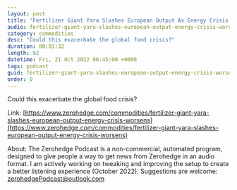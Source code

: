 ```yaml
---
layout: post
title: "Fertilizer Giant Yara Slashes European Output As Energy Crisis Worsens"
audio: fertilizer-giant-yara-slashes-european-output-energy-crisis-worsens-0
category: commodities
desc: "Could this exacerbate the global food crisis?"
duration: 00:01:32
length: 92
datetime: Fri, 21 Oct 2022 06:45:00 +0000
tags: podcast
guid: fertilizer-giant-yara-slashes-european-output-energy-crisis-worsens-0
order: 0
---
```

Could this exacerbate the global food crisis?

Link: [https://www.zerohedge.com/commodities/fertilizer-giant-yara-slashes-european-output-energy-crisis-worsens](https://www.zerohedge.com/commodities/fertilizer-giant-yara-slashes-european-output-energy-crisis-worsens)

About: The Zerohedge Podcast is a non-commercial, automated program, designed to give people a way to get news from Zerohedge in an audio format.  I am actively working on tweaking and improving the setup to create a better listening experience (October 2022).  Suggestions are welcome: [zerohedgePodcast@outlook.com](mailto:zerohedgePodcast@outlook.com)
